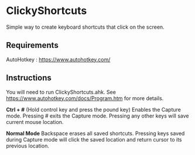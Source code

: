 # ClickyShortcuts
Simple way to create keyboard shortcuts that click on the screen.

## Requirements
AutoHotkey : https://www.autohotkey.com/

## Instructions
You will need to run ClickyShortcuts.ahk.
See https://www.autohotkey.com/docs/Program.htm for more details.

**Ctrl + #** (Hold control key and press the pound key) Enables the Capture mode. Pressing # exits the Capture mode. Pressing any other keys will save current mouse location.

**Normal Mode** Backspace erases all saved shortcuts. Pressing keys saved during Capture mode will click the saved location and return cursor to its previous location.
